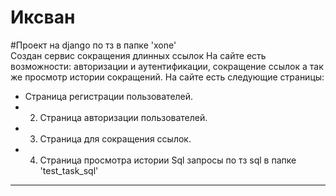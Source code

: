 # Иксван
#Проект на django по тз в папке 'xone'<br>
 Создан сервис сокращения длинных ссылок
 На сайте есть возможности: авторизации и аутентификации, сокращение ссылок а так же просмотр истории сокращений.
 На сайте есть следующие страницы:
*  Страница регистрации пользователей.
* 2. Страница авторизации пользователей.
* 3. Страница для сокращения ссылок.
* 4. Страница просмотра истории
Sql запросы по тз sql в папке 'test_task_sql'
<hr>


